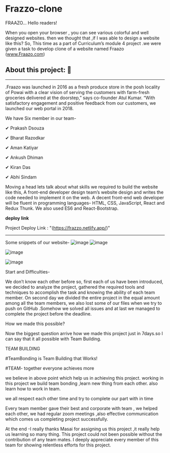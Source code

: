 # Frazzo-clone
FRAAZO…
Hello readers!

When you open your browser , you can see various colorful and well designed websites. then we thought that ,if I was able to design a website like this?
So, This time as a part of Curriculum’s module 4 project .we were given a task to develop clone of a website named Fraazo (www.Fraazo.com)

## About this project: 🙌

>
----
.Fraazo was launched in 2016 as a fresh produce store in the posh locality of Powai with a clear vision of serving the customers with farm-fresh groceries delivered at the doorstep,” says co-founder Atul Kumar. “With satisfactory engagement and positive feedback from our customers, we launched our web portal in 2018.

We have Six member in our team-

✔ Prakash Dsouza

✔ Bharat Razodkar

✔ Aman Katiyar

✔ Ankush Dhiman

✔ Kiran Das

✔ Abhi Sindam

Moving a head lets talk about what skills we required to build the website like this, A front-end developer design team’s website design and writes the code needed to implement it on the web. A decent front-end web developer will be fluent in programming languages- HTML, CSS, JavaScript, React and Redux Thunk. We also used ES6 and React-Bootstrap.


**deploy link**

Project Deploy Link : "(https://frazzo.netlify.app/)"


<hr/>

Some snippets of our website-
![image](https://user-images.githubusercontent.com/84118928/172613172-fc6d9d8d-23a9-461d-9492-21f8e192021f.png)
![image](https://user-images.githubusercontent.com/84118928/172613215-e2d9c8d7-0edc-4ec9-9cf4-eb44611151e0.png)

![image](https://user-images.githubusercontent.com/84118928/172613104-a2c65077-4426-44f5-a54e-d993e4837cf5.png)

![image](https://user-images.githubusercontent.com/84118928/172613207-ddd81fb0-4741-4884-a3d4-38a697eceae7.png)







Start and Difficulties-

We don’t know each other before so, first each of us have been introduced, we decided to analyze the project, gathered the required tools and techniques to accomplish the task and knowing the ability of each team member. On second day we divided the entire project in the equal amount among all the team members, we also lost some of our files when we try to push on GitHub .Somehow we solved all issues and at last we managed to complete the project before the deadline.

How we made this possible?

Now the biggest question arrive how we made this project just in 7days.so I can say that it all possible with Team Building.

TEAM BUILDING

#TeamBonding is Team Building that Works!

#TEAM- together everyone achieves more

we believe in above point which help us in achieving this project. working in this project we build team bonding ,learn new thing from each other. also learn how to work in team.

we all respect each other time and try to complete our part with in time

Every team member gave their best and corporate with team , we helped each other, we had regular zoom meetings ,also effective communication which comes us completing project successfully.

At the end -I really thanks Masai for assigning us this project ,it really help us learning so many thing. This project could not been possible without the contribution of any team mates. I deeply appreciate every member of this team for showing relentless efforts for this project.
